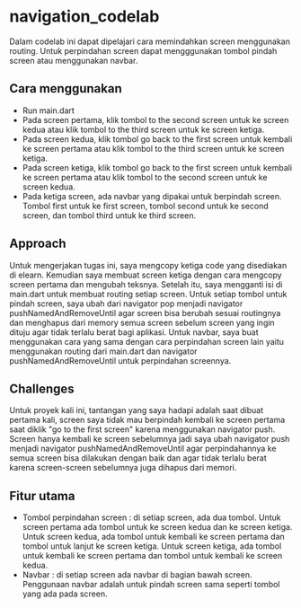 # navigation_codelab
Dalam codelab ini dapat dipelajari cara memindahkan screen menggunakan routing. Untuk perpindahan screen dapat mengggunakan tombol pindah screen atau menggunakan navbar. 

## Cara menggunakan
- Run main.dart
- Pada screen pertama, klik tombol to the second screen untuk ke screen kedua atau klik tombol to the third screen untuk ke screen ketiga.
- Pada screen kedua, klik tombol go back to the first screen untuk kembali ke screen pertama atau klik tombol to the third screen untuk ke screen ketiga.
- Pada screen ketiga, klik tombol go back to the first screen untuk kembali ke screen pertama atau klik tombol to the second screen untuk ke screen kedua.
- Pada ketiga screen, ada navbar yang dipakai untuk berpindah screen. Tombol first untuk ke first screen, tombol second untuk ke second screen, dan tombol third untuk ke third screen.

## Approach
Untuk mengerjakan tugas ini, saya mengcopy ketiga code yang disediakan di elearn. Kemudian saya membuat screen ketiga dengan cara mengcopy screen pertama dan mengubah teksnya. Setelah itu, saya mengganti isi di main.dart untuk membuat routing setiap screen. Untuk setiap tombol untuk pindah screen, saya ubah dari navigator pop menjadi navigator pushNamedAndRemoveUntil agar screen bisa berubah sesuai routingnya dan menghapus dari memory semua screen sebelum screen yang ingin dituju agar tidak terlalu berat bagi aplikasi. Untuk navbar, saya buat menggunakan cara yang sama dengan cara perpindahan screen lain yaitu menggunakan routing dari main.dart dan navigator pushNamedAndRemoveUntil untuk perpindahan screennya. 

## Challenges
Untuk proyek kali ini, tantangan yang saya hadapi adalah saat dibuat pertama kali, screen saya tidak mau berpindah kembali ke screen pertama saat diklik "go to the first screen" karena menggunakan navigator push. Screen hanya kembali ke screen sebelumnya jadi saya ubah navigator push menjadi navigator pushNamedAndRemoveUntil agar perpindahannya ke semua screen bisa dilakukan dengan baik dan agar tidak terlalu berat karena screen-screen sebelumnya juga dihapus dari memori.

## Fitur utama
- Tombol perpindahan screen : di setiap screen, ada dua tombol. Untuk screen pertama ada tombol untuk ke screen kedua dan ke screen ketiga. Untuk screen kedua, ada tombol untuk kembali ke screen pertama dan tombol untuk lanjut ke screen ketiga. Untuk screen ketiga, ada tombol untuk kembali ke screen pertama dan tombol untuk kembali ke screen kedua.
- Navbar : di setiap screen ada navbar di bagian bawah screen. Penggunaan navbar adalah untuk pindah screen sama seperti tombol yang ada pada screen.
